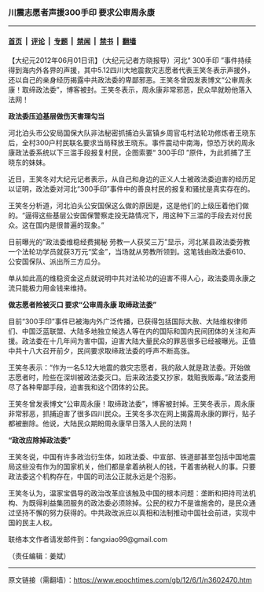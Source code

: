 ### 川震志愿者声援300手印 要求公审周永康

---

#### [首页](../../../..?n3602470) &nbsp;|&nbsp; [评论](../../../../../epoch-comment?n3602470) &nbsp;|&nbsp; [专题](../../../../../epoch-special?n3602470) &nbsp;|&nbsp; [禁闻](../../../../../epoch-news?n3602470) &nbsp;|&nbsp; [禁书](../../../../../books?n3602470) &nbsp;|&nbsp; [翻墙](https://github.com/gfw-breaker/nogfw/blob/master/README.md?n3602470)


<div class="post_content" id="artbody" itemprop="articleBody">
 <!-- article content begin -->
 <p>
  【大纪元2012年06月01日讯】（大纪元记者方晓报导）河北“
  <ok href="https://www.epochtimes.com/gb/tag/300%E6%89%8B%E5%8D%B0.html">
   300手印
  </ok>
  ”事件持续得到海内外各界的声援，其中5.12四川大地震救灾志愿者代表王笑冬表示声援外，还以自己的亲身经历揭露中共政法委的卑鄙邪恶。王笑冬曾因发表博文“公审周永康！取缔政法委”，博客被封。王笑冬表示，周永康非常邪恶，民众早就盼他落入法网！
 </p>
 <p>
  <b>
   政法委压迫基层做伤天害理勾当
  </b>
 </p>
 <p>
  河北泊头市公安局国保大队非法秘密抓捕泊头富镇乡周官屯村法轮功修炼者王晓东后，全村300户村民联名要求当局释放王晓东。事件震动中南海，惊恐万状的周永康政法委系统以下三滥手段报复村民，企图索要“
  <ok href="https://www.epochtimes.com/gb/tag/300%E6%89%8B%E5%8D%B0.html">
   300手印
  </ok>
  ”原件，为此抓捕了王晓东的妹妹。
 </p>
 <p>
  近日，王笑冬对大纪元记者表示，从自己和身边的正义人士被政法委迫害的经历足以证明，政法委对河北“300手印”事件中的善良村民的报复和骚扰是真实存在的。
 </p>
 <p>
  王笑冬分析道，河北泊头公安国保这么做的原因是，这是他们的上级压着他们做的。“逼得这些基层公安国保警察走投无路情况下，用这种下三滥的手段去对付民众。这在国内是很普遍的现象。”
 </p>
 <p>
  日前曝光的“政法委维稳经费揭秘 劳教一人获奖三万”显示，河北某县政法委劳教一个法轮功学员就获3万元“奖金”，当场就从劳教所领到。这笔钱由政法委610、公安国保队、派出所三方瓜分。
 </p>
 <p>
  单从如此高的维稳资金这点就说明中共对法轮功的迫害不得人心，政法委周永康之流只能极力用金钱来维持。
 </p>
 <p>
  <b>
   做志愿者险被灭口  要求“公审周永康 取缔政法委”
  </b>
 </p>
 <p>
  目前“300手印”事件已被海内外广泛传播，已获得包括国际大赦、大陆维权律师们、中国泛蓝联盟、大陆多地独立候选人等在内的国际和国内民间团体的关注和声援。政法委在十几年间为害中国，迫害大陆大量民众的罪恶很多已经被曝光。正值中共十八大召开前夕，民间要求取缔政法委的呼声不断高涨。
 </p>
 <p>
  王笑冬表示：“作为一名5.12大地震的救灾志愿者，我的敌人就是政法委。开始做志愿者时，险些在深圳被政法委灭口。后来政法委又抄家，栽赃我贩毒。”政法委用尽了各种卑鄙手段，迫害我和这个团体的公民。
 </p>
 <p>
  王笑冬曾发表博文“公审周永康！取缔政法委”，博客被封掉。王笑冬表示，周永康非常邪恶，抓捕迫害了很多四川民众。王笑冬多次在网上揭露周永康的罪行，贴子都被删除。他说，大陆民众期盼周永康早日落入人民的法网！
 </p>
 <p>
  <b>
   “政改应除掉政法委”
  </b>
 </p>
 <p>
  王笑冬说，中国有许多政治衍生体，如政法委、中宣部、铁道部甚至包括中国地震局这些没有作为的国家机关，他们都是拿着纳税人的钱，干着害纳税人的事。只要政法委这个机构存在，中国的司法公正就永远是个泡影。
 </p>
 <p>
  王笑冬认为，温家宝倡导的政治改革应该触及中国的根本问题：垄断和把持司法机构、为既得利益集团服务的政法委必须除掉。公民的权力不是谁施舍的，是民众通过坚持不懈的努力获得的。中共政改派应以真相和法制推动中国社会前进，实现中国的民主人权。
 </p>
 <p>
  联络本文作者请发邮件到：fangxiao99@gmail.com
 </p>
 <p>
  （责任编辑：姜斌）
 </p>
 <!-- article content end -->
 <div id="below_article_ad">
 </div>
</div>


---

原文链接（需翻墙）：https://www.epochtimes.com/gb/12/6/1/n3602470.htm